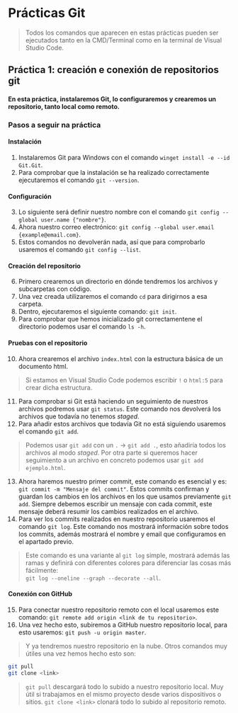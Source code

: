# Prácticas Git

> Todos los comandos que aparecen en estas prácticas pueden ser ejecutados tanto en la CMD/Terminal como en la terminal de Visual Studio Code.

## Práctica 1: creación e conexión de repositorios git

#### En esta práctica, instalaremos Git, lo configuraremos y crearemos un repositorio, tanto local como remoto.

### Pasos a seguir na práctica
#### Instalación
1. Instalaremos Git para Windows con el comando `winget install -e --id Git.Git`.
2. Para comprobar que la instalación se ha realizado correctamente ejecutaremos el comando `git --version`.
#### Configuración
3. Lo siguiente será definir nuestro nombre con el comando `git config --global user.name {"nombre"}`.
4. Ahora nuestro correo electrónico: `git config --global user.email {example@email.com}`.
5. Estos comandos no devolverán nada, así que para comprobarlo usaremos el comando `git config --list`.
#### Creación del repositorio
6. Primero crearemos un directorio en dónde tendremos los archivos y subcarpetas con código.
7. Una vez creada utilizaremos el comando `cd` para dirigirnos a esa carpeta.
8. Dentro, ejecutaremos el siguiente comando: `git init`.
9. Para comprobar que hemos inicializado git correctamentene el directorio podemos usar el comando `ls -h`.
#### Pruebas con el repositorio
10. Ahora crearemos el archivo `index.html` con la estructura básica de un documento html.
 > Si estamos en Visual Studio Code podemos escribir `!` o `html:5` para crear dicha estructura.
11. Para comprobar si Git está haciendo un seguimiento de nuestros archivos podremos usar `git status`. Este comando nos devolverá los archivos que todavía no tenemos _staged_.
12. Para añadir estos archivos que todavía Git no está siguiendo usaremos el comando `git add`.
> Podemos usar `git add` con un `.` -> `git add .`, esto añadiría todos los archivos al modo _staged_.
> Por otra parte si queremos hacer seguimiento a un archivo en concreto podemos usar `git add ejemplo.html`.
13. Ahora haremos nuestro primer commit, este comando es esencial y es: `git commit -m "Mensaje del commit"`. Estos commits confirman y guardan los cambios en los archivos en los que usamos previamente `git add`. Siempre debemos escribir un mensaje con cada commit, este mensaje deberá resumir los cambios realizados en el archivo.
14. Para ver los commits realizados en nuestro repositorio usaremos el comando `git log`. Este comando nos mostrará información sobre todos los commits, además mostrará el nombre y email que configuramos en el apartado previo.
> Este comando es una variante al `git log` simple, mostrará además las ramas y definirá con diferentes colores para diferenciar las cosas más fácilmente:  
> `git log --oneline --graph --decorate --all`.
#### Conexión con GitHub
15. Para conectar nuestro repositorio remoto con el local usaremos este comando: `git remote add origin <link de tu repositorio>`.
16. Una vez hecho esto, subiremos a GitHub nuestro repositorio local, para esto usaremos: `git push -u origin master`.
> Y ya tendremos nuestro repositorio en la nube. Otros comandos muy útiles una vez hemos hecho esto son:
```bash
git pull
git clone <link>
```
> `git pull` descargará todo lo subido a nuestro repositorio local. Muy útil si trabajamos en el mismo proyecto desde varios dispositivos o sitios.
> `git clone <link>` clonará todo lo subido al repositorio remoto.
